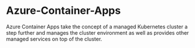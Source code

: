 # Azure-Container-Apps
Azure Container Apps take the concept of a managed Kubernetes cluster a step further and manages the cluster environment as well as provides other managed services on top of the cluster.
